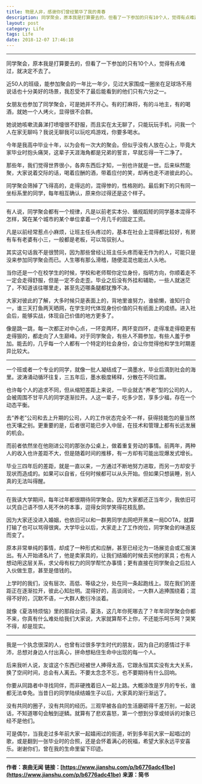 ```yaml
---
title: 物是人非，感谢你们曾经繁华了我的青春
description: 同学聚会，原本我是打算要去的，但看了一下参加的只有10个人，觉得有点难过，就决定不去了...
layout: post
category: Life
tags: Life
date: 2018-12-07 17:46:18
---
```


-----

同学聚会，原本我是打算要去的，但看了一下参加的只有10个人，觉得有点难过，就决定不去了。

近50人的班级，能参加聚会的一年比一年少，见过大家围成一圈坐在足球场不用说话也十分美好的场景，我忍受不了最后能看到的他们只有六分之一。

女朋友也参加了同学聚会，可是她并不开心。有的打麻将，有的斗地主，有的喝酒，就她一个人烤火，显得很不合群。

她说她咳嗽流鼻涕打喷嚏很不舒服，而且实在太无聊了，只能玩玩手机，问我一个人在家无聊吗？我说无聊我可以玩吃鸡游戏，你要多喝水。

今年是我高中毕业十年，以为会有一次大的聚会。但似乎没有人放在心上，毕竟大家毕业时抱头痛哭，这辈子天涯海角都是兄弟的誓言，早就忘得一干二净了。

那些年，我们觉得世界很小，各奔东西后才知，一别也许就是一世。后来纵然能聚，大家说着交际的话，喝着应酬的酒，带着应付的笑，却再也走不进彼此的心。

同学聚会筛掉了飞得高的，走得远的，混得惨的，性格刚的。最后剩下的只有同一坐标系里的同学，每年相互确认，原来你过得还是这个样子。

-----

有人说，同学聚会都有一个规律，凡是以前老实本分、循规蹈矩的同学基本混得不怎样，窝在某个城市的某个单位拿着一个月几千的固定工资。

凡是以前经常惹点小麻烦，让班主任头疼过的，基本在社会上混得都比较好，有房有车有老婆有小三，一般都是老板，可以驾驭别人。

其实这句话我不是很赞同，因为那些曾经让班主任头疼而毫无作为的人，可能只是没来参加同学聚会而已。人生哪有那么滑稽，随便混混也能出人头地。

当你还是一个在校学生的时候，学校和老师帮你定位身份，指明方向，你顺着走不一定会走得舒服，但是一定不会走歪。毕业之后没有外挂和辅助，一些人就迷茫了，不知道该往哪里走，甚至先迈哪条腿都犹豫不决。

大家对彼此的了解，大多时候只是表面上的，背地里谁努力，谁偷懒，谁知行合一，谁三天打鱼两天晒网，在学生时代体现身份价值的只有纸面上的成绩。进入社会后，能够实战，体现自己价值的地方更多了。

像是跳一跳，每一次都正对中心点，一环变两环，两环变四环，走得准走得稳更有走得狠的，都走向了人生巅峰。对于同学聚会，有些人不屑参加，有些人羞于参加。能去的，几乎每一个人都有一个特定的社会身份，会让你觉得他和学生时期差异比较大。

-----

一个班或者一个专业的同学，就像一批人凝结成了一滴墨水，毕业后滴到社会的海里。波涛涌动循环往复，三五年后，墨水极度稀释，分散在不同位置。

也许每个人的追求不同，但从缩短差距上来说，一毕业就去“养老”型的公司的人，会被周围不甘平凡的同学逐渐拉开。人这一辈子，吃多少苦，享多少福，存在一个动态平衡。 

去“养老”公司和去上升期的公司，人的工作状态完全不一样，获得技能包的量当然也天壤之别。更重要的是，后者很可能已步入中层，在技术和管理上都有长远发展的机会。

而前者依然坐在他刚进公司的那张办公桌上，做着重复劳动的事情。前两年，两种人的收入也许差距不大，但是随着时间的推移，有一方却有可能出现爆发式增长。

毕业三四年后的差距，就是一直以来，一方通过不断地努力进取，而另一方却安于现状而造成的。如果可以自省，任何时候都可以从头开始。但如果只想装睡，别人真的无法叫得醒。

-----

在我读大学期间，每年过年都很期待同学聚会。因为大家都还正当年少，我依旧可以凭自己语不惊人死不休的本事，逗得女同学笑得花枝乱颤。

因为大家还没进入婚姻，也依旧可以和一群男同学去网吧开黑来一局DOTA，就算打输了也可以骂得很爽。大学毕业以后，大家走上了工作岗位，同学聚会的味道反而变了。

原本非常单纯的事情，却成了一种形式和应酬，甚至已经沦为一场展览会或汇报演出。有人开始递名片了，他是卖家具的，让我们结婚的时候去买他的家具；也有人想动用这层关系，求父母有权力的同学帮忙办事情；更有直接在同学聚会之后拉人入伙做生意，甚至是借钱的。

上学时的我们，没有层次、高低、等级之分，处在同一条起跑线上。现在我们的差距正在逐渐拉开，彼此心知肚明。混得好的，高谈阔论，一大群人追捧围绕着；混得不好的，沉默不语，一大群人敷衍冷淡着。

就像《夏洛特烦恼》里的那段台词，夏洛，这几年你死哪去了？年年同学聚会你都不来，你真有什么难处给我们大家说，大家就算帮不上你，不还能乐呵乐呵？哭笑不得，却是现实。

-----

我是一个执念很深的人，也曾有过很多学生时代的朋友，因为自己的感情过于丰沛，总想对身边人付出真心，拼命想粘住生命中出现的每一个人。

后来我听人说，友谊这个东西已经被世人捧得太高，它跟永恒其实没有太大关系，换了空间时间，总会有人离去。不要太念念不忘，也不要期待有什么回响。

你要从同路者中寻找同伴，而非硬拽着旧人一起上路。大概涂改是岁月的专长，谁都无法幸免。当昔日的同学陆续结婚生子以后，大家真的渐行渐远了。

没有共同的圈子，没有共同的经历。三观早被各自的生活磨砺得千差万别，一起说话，不知道哪句会触到逆鳞。就算有了悲欢喜怒，第一个想到分享或倾诉的对象已经不是他们。

可是偶尔，当我走过多年前大家一起嬉闹过的街道，听到多年前大家一起唱过的歌，或是翻到一张毕业时的合照，还是会怀着满心的祝福，希望大家永远平安喜乐。谢谢你们，曾在我的生命里留下印迹。

-----

**作者：衷曲无闻**
**链接：[https://www.jianshu.com/p/b6776adc41be](https://www.jianshu.com/p/b6776adc41be)**
**来源：简书**